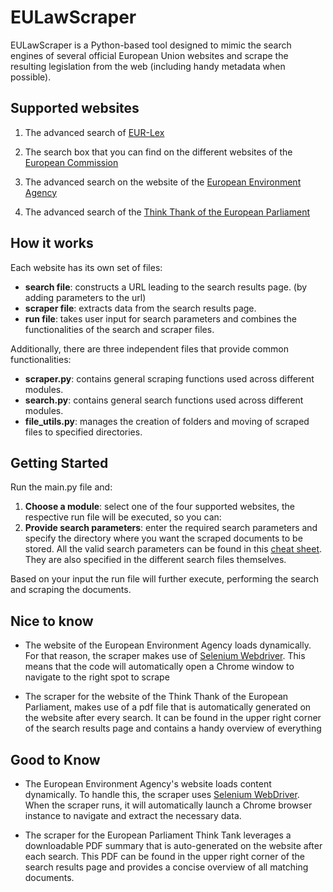 # EULawScraper

EULawScraper is a Python-based tool designed to mimic the search engines of several official European Union websites and scrape the resulting legislation from the web (including handy metadata when possible).

## Supported websites

1. The advanced search of [EUR-Lex](https://eur-lex.europa.eu/advanced-search-form.html)

2. The search box that you can find on the different websites of the [European Commission](https://commission.europa.eu/index_en?wt-search=yes)

3. The advanced search on the website of the [European Environment Agency](https://www.eea.europa.eu/en/advanced-search?)

4. The advanced search of the [Think Thank of the European Parliament](https://www.europarl.europa.eu/thinktank/en/research/advanced-search)

## How it works

Each website has its own set of files:

- **search file**: constructs a URL leading to the search results page. (by adding parameters to the url)
- **scraper file**: extracts data from the search results page.
- **run file**: takes user input for search parameters and combines the functionalities of the search and scraper files.

Additionally, there are three independent files that provide common functionalities:

- **scraper.py**: contains general scraping functions used across different modules.
- **search.py**: contains general search functions used across different modules.
- **file_utils.py**: manages the creation of folders and moving of scraped files to specified directories.

## Getting Started

Run the main.py file and:

1. **Choose a module**: select one of the four supported websites, the respective run file will be executed, so you can:
2. **Provide search parameters**: enter the required search parameters and specify the directory where you want the scraped documents to be stored. All the valid search parameters can be found in this [cheat sheet](valid_input_cheat_sheet.md). They are also specified in the different search files themselves.

Based on your input the run file will further execute, performing the search and scraping the documents. 

## Nice to know

- The website of the European Environment Agency loads dynamically. For that reason, the scraper makes use of [Selenium Webdriver](https://www.selenium.dev/documentation/webdriver/). This means that the code will automatically open a Chrome window to navigate to the right spot to scrape

- The scraper for the website of the Think Thank of the European Parliament, makes use of a pdf file that is automatically generated on the website after every search. It can be found in the upper right corner of the search results page and contains a handy overview of everything

## Good to Know

- The European Environment Agency's website loads content dynamically. To handle this, the scraper uses [Selenium WebDriver](https://www.selenium.dev/documentation/webdriver/). When the scraper runs, it will automatically launch a Chrome browser instance to navigate and extract the necessary data.

- The scraper for the European Parliament Think Tank leverages a downloadable PDF summary that is auto-generated on the website after each search. This PDF can be found in the upper right corner of the search results page and provides a concise overview of all matching documents.




